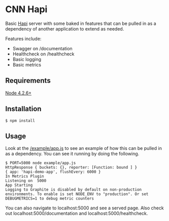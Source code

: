 # CNN Hapi

Basic [Hapi](http://hapijs.com/) server with some baked in features that can be
pulled in as a dependency of another application to extend as needed.

Features include:

- Swagger on /documentation
- Healthcheck on /healthcheck
- Basic logging
- Basic metrics


## Requirements

[Node 4.2.6+](https://npmjs.org)


## Installation

```shell
$ npm install
```


## Usage

Look at the [/example/app.js](./example/app.js) to see an example of how this
can be pulled in as a dependency.  You can see it running by doing the
following.

```shell
$ PORT=5000 node example/app.js
HttpResponse { buckets: {}, reporter: [Function: bound ] }
{ app: 'hapi-demo-app', flushEvery: 6000 }
In Metrics Plugin
Listening on  5000
App Starting
Logging to Graphite is disabled by default on non-production environments. To enable is set NODE_ENV to "production". Or set DEBUGMETRICS=1 to debug metric counters
```

You can also navigate to localhost:5000 and see a served page.  Also check out
localhost:5000/documentation and localhost:5000/healthcheck.
